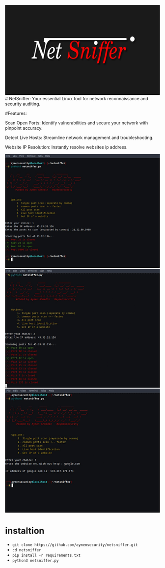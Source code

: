 <center><img src="./banner.jpg"></center>
# NetSniffer: Your essential Linux tool for network reconnaissance and security auditing.

#Features:

 Scan Open Ports: Identify vulnerabilities and secure your network with pinpoint accuracy.

 Detect Live Hosts: Streamline network management and troubleshooting.
 
 Website IP Resolution: Instantly resolve websites ip address.
 
<center><img src="./ns1.jpg"></center

<center><img src="./ns2.jpg"></center>

<center><img src="./ns3.jpg"></center>




 
# instaltion 
   - `git clone https://github.com/aymensecurity/netsniffer.git`
   - `cd netsniffer`
   - `pip install -r requirements.txt `
   - `python3 netsniffer.py`
